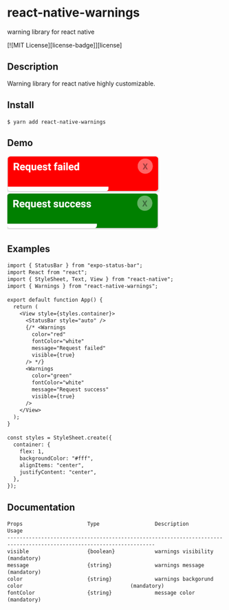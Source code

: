 # react-native-warnings

warning library for react native

[![MIT License][license-badge]][license]

## Description

Warning library for react native highly customizable.

## Install

```
$ yarn add react-native-warnings
```

## Demo

<img src="./assets/ImageExample.PNG">
<img src="./assets/ImageExample2.PNG">

## Examples

```
import { StatusBar } from "expo-status-bar";
import React from "react";
import { StyleSheet, Text, View } from "react-native";
import { Warnings } from "react-native-warnings";

export default function App() {
  return (
    <View style={styles.container}>
      <StatusBar style="auto" />
      {/* <Warnings
        color="red"
        fontColor="white"
        message="Request failed"
        visible={true}
      /> */}
      <Warnings
        color="green"
        fontColor="white"
        message="Request success"
        visible={true}
      />
    </View>
  );
}

const styles = StyleSheet.create({
  container: {
    flex: 1,
    backgroundColor: "#fff",
    alignItems: "center",
    justifyContent: "center",
  },
});
```

## Documentation

```
Props                     Type                  Description                                                 Usage
----------------------------------------------------------------------------------------------------------------------
visible                   {boolean}             warnings visibility                                         (mandatory)
message                   {string}              warnings message                                            (mandatory)
color                     {string}              warnings backgorund color                                   (mandatory)
fontColor                 {string}              message color                                               (mandatory)

```
